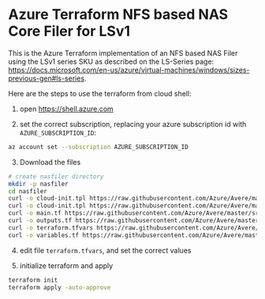 # Azure Terraform NFS based NAS Core Filer for LSv1

This is the Azure Terraform implementation of an NFS based NAS Filer using the LSv1 series SKU as described on the LS-Series page: https://docs.microsoft.com/en-us/azure/virtual-machines/windows/sizes-previous-gen#ls-series.

Here are the steps to use the terraform from cloud shell:

1. open https://shell.azure.com

2. set the correct subscription, replacing your azure subscription id with `AZURE_SUBSCRIPTION_ID`:

```bash
az account set --subscription AZURE_SUBSCRIPTION_ID
```

3. Download the files
```bash
# create nasfiler directory
mkdir -p nasfiler
cd nasfiler
curl -o cloud-init.tpl https://raw.githubusercontent.com/Azure/Avere/master/src/terraform/modules/ephemeral_filer/installnfs.sh
curl -o cloud-init.tpl https://raw.githubusercontent.com/Azure/Avere/master/src/terraform/modules/ephemeral_filer/cloud-init.tpl
curl -o main.tf https://raw.githubusercontent.com/Azure/Avere/master/src/terraform/modules/ephemeral_filer/main.tf
curl -o outputs.tf https://raw.githubusercontent.com/Azure/Avere/master/src/terraform/modules/ephemeral_filer/outputs.tf
curl -o terraform.tfvars https://raw.githubusercontent.com/Azure/Avere/master/src/terraform/modules/ephemeral_filer/terraform.tfvars
curl -o variables.tf https://raw.githubusercontent.com/Azure/Avere/master/src/terraform/modules/ephemeral_filer/variables.tf
```

4. edit file `terraform.tfvars`, and set the correct values

5. initialize terraform and apply

```bash
terraform init
terraform apply -auto-approve
``` 
